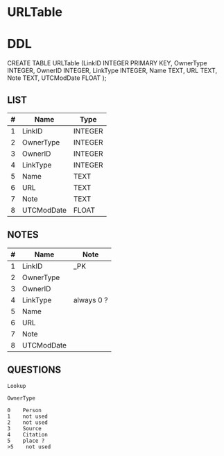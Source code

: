 # URLTable

# DDL

CREATE TABLE URLTable (LinkID INTEGER PRIMARY KEY, OwnerType INTEGER, OwnerID INTEGER, LinkType INTEGER, Name TEXT, URL TEXT, Note TEXT, UTCModDate FLOAT );

## LIST

| #  | Name          | Type      |
|----|---------------|-----------|
| 1  | LinkID        | INTEGER
| 2  | OwnerType     | INTEGER
| 3  | OwnerID       | INTEGER
| 4  | LinkType      | INTEGER
| 5  | Name          | TEXT
| 6  | URL           | TEXT
| 7  | Note          | TEXT
| 8  | UTCModDate    | FLOAT

## NOTES

| #  | Name          | Note      |
|----|---------------|-----------|
| 1  | LinkID        | _PK
| 2  | OwnerType     | 
| 3  | OwnerID       | 
| 4  | LinkType      | always 0 ?
| 5  | Name          | 
| 6  | URL           | 
| 7  | Note          | 
| 8  | UTCModDate    | 

## QUESTIONS

````
Lookup

OwnerType

0    Person
1    not used
2    not used
3    Source
4    Citation
5    place ?
>5    not used

````
